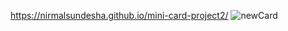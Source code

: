 https://nirmalsundesha.github.io/mini-card-project2/
![newCard](https://github.com/user-attachments/assets/fc890001-b15f-4a08-b815-2fe1f979f151)
